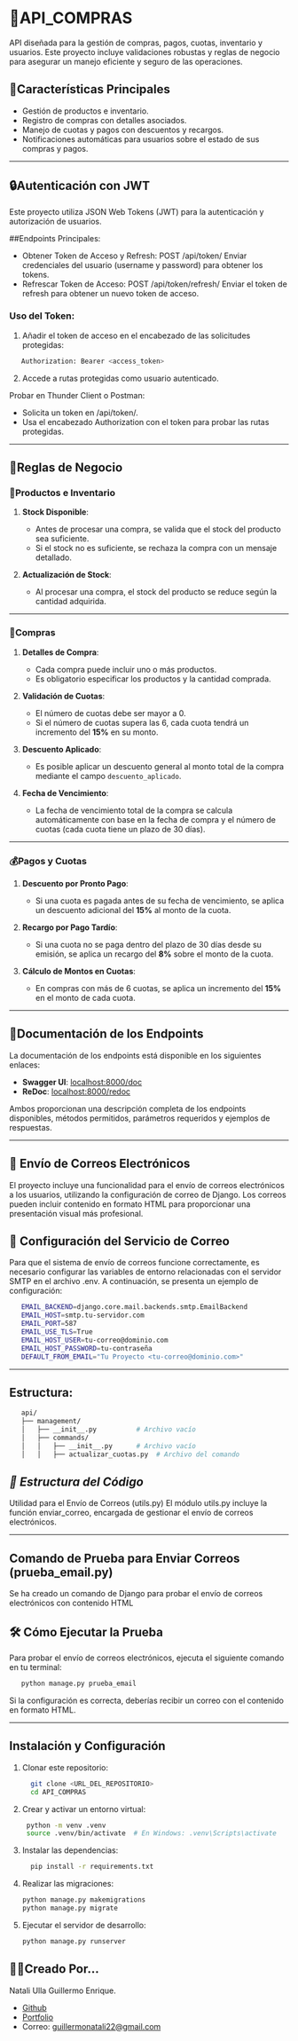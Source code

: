 # **💸API_COMPRAS**

API diseñada para la gestión de compras, pagos, cuotas, inventario y usuarios. Este proyecto incluye validaciones robustas y reglas de negocio para asegurar un manejo eficiente y seguro de las operaciones.

## **🌟Características Principales**
- Gestión de productos e inventario.
- Registro de compras con detalles asociados.
- Manejo de cuotas y pagos con descuentos y recargos.
- Notificaciones automáticas para usuarios sobre el estado de sus compras y pagos.

---

## **🔒Autenticación con JWT**
Este proyecto utiliza JSON Web Tokens (JWT) para la autenticación y autorización de usuarios.

##Endpoints Principales:
   - Obtener Token de Acceso y Refresh:
         POST /api/token/
Enviar credenciales del usuario (username y password) para obtener los tokens.
   - Refrescar Token de Acceso:
         POST /api/token/refresh/
Enviar el token de refresh para obtener un nuevo token de acceso.

### Uso del Token:
1. Añadir el token de acceso en el encabezado de las solicitudes protegidas:

```bash
   Authorization: Bearer <access_token>
```
2. Accede a rutas protegidas como usuario autenticado.

Probar en Thunder Client o Postman:
- Solicita un token en /api/token/.
- Usa el encabezado Authorization con el token para probar las rutas protegidas.
---

## **💼Reglas de Negocio**

### **📝Productos e Inventario**
1. **Stock Disponible**: 
   - Antes de procesar una compra, se valida que el stock del producto sea suficiente.
   - Si el stock no es suficiente, se rechaza la compra con un mensaje detallado.

2. **Actualización de Stock**:
   - Al procesar una compra, el stock del producto se reduce según la cantidad adquirida.

---

### **🛒Compras**
1. **Detalles de Compra**:
   - Cada compra puede incluir uno o más productos.
   - Es obligatorio especificar los productos y la cantidad comprada.

2. **Validación de Cuotas**:
   - El número de cuotas debe ser mayor a 0.
   - Si el número de cuotas supera las 6, cada cuota tendrá un incremento del **15%** en su monto.

3. **Descuento Aplicado**:
   - Es posible aplicar un descuento general al monto total de la compra mediante el campo `descuento_aplicado`.

4. **Fecha de Vencimiento**:
   - La fecha de vencimiento total de la compra se calcula automáticamente con base en la fecha de compra y el número de cuotas (cada cuota tiene un plazo de 30 días).

---

### **💰Pagos y Cuotas**
1. **Descuento por Pronto Pago**:
   - Si una cuota es pagada antes de su fecha de vencimiento, se aplica un descuento adicional del **15%** al monto de la cuota.

2. **Recargo por Pago Tardío**:
   - Si una cuota no se paga dentro del plazo de 30 días desde su emisión, se aplica un recargo del **8%** sobre el monto de la cuota.

3. **Cálculo de Montos en Cuotas**:
   - En compras con más de 6 cuotas, se aplica un incremento del **15%** en el monto de cada cuota.

---

## **📄Documentación de los Endpoints**
La documentación de los endpoints está disponible en los siguientes enlaces:
- **Swagger UI**: [localhost:8000/doc](http://localhost:8000/doc)
- **ReDoc**: [localhost:8000/redoc](http://localhost:8000/redoc)

Ambos proporcionan una descripción completa de los endpoints disponibles, métodos permitidos, parámetros requeridos y ejemplos de respuestas.

---

## **📧 Envío de Correos Electrónicos**
El proyecto incluye una funcionalidad para el envío de correos electrónicos a los usuarios, utilizando la configuración de correo de Django. Los correos pueden incluir contenido en formato HTML para proporcionar una presentación visual más profesional.

## **🚀 Configuración del Servicio de Correo**
Para que el sistema de envío de correos funcione correctamente, es necesario configurar las variables de entorno relacionadas con el servidor SMTP en el archivo .env. A continuación, se presenta un ejemplo de configuración:
```bash
   EMAIL_BACKEND=django.core.mail.backends.smtp.EmailBackend
   EMAIL_HOST=smtp.tu-servidor.com
   EMAIL_PORT=587
   EMAIL_USE_TLS=True
   EMAIL_HOST_USER=tu-correo@dominio.com
   EMAIL_HOST_PASSWORD=tu-contraseña
   DEFAULT_FROM_EMAIL="Tu Proyecto <tu-correo@dominio.com>"
```
---

## **Estructura:**
```bash
   api/
   ├── management/
   │   ├── __init__.py          # Archivo vacío
   │   ├── commands/
   │   │   ├── __init__.py      # Archivo vacío
   │   │   ├── actualizar_cuotas.py  # Archivo del comando
```

## *🔧 Estructura del Código*
Utilidad para el Envío de Correos (utils.py)
El módulo utils.py incluye la función enviar_correo, encargada de gestionar el envío de correos electrónicos.

---

## Comando de Prueba para Enviar Correos (prueba_email.py)
Se ha creado un comando de Django para probar el envío de correos electrónicos con contenido HTML

## **🛠 Cómo Ejecutar la Prueba**
Para probar el envío de correos electrónicos, ejecuta el siguiente comando en tu terminal:

```bash
   python manage.py prueba_email
```
Si la configuración es correcta, deberías recibir un correo con el contenido en formato HTML.

---

## **Instalación y Configuración**
1. Clonar este repositorio:
   ```bash
     git clone <URL_DEL_REPOSITORIO>
     cd API_COMPRAS
   ```
2. Crear y activar un entorno virtual:
   ```bash
    python -m venv .venv
    source .venv/bin/activate  # En Windows: .venv\Scripts\activate
   ```
3. Instalar las dependencias:
   ```bash
     pip install -r requirements.txt
   ```
4. Realizar las migraciones:
     ```bash
     python manage.py makemigrations
     python manage.py migrate
     ```
5. Ejecutar el servidor de desarrollo:
     ```bash
     python manage.py runserver
     ```
## **💪🏼Creado Por...**
Natali Ulla Guillermo Enrique. 
- [Github](https://github.com/guille-nat)
- [Portfolio](https://nataliullacoder.com/)
- Correo: guillermonatali22@gmail.com

  
